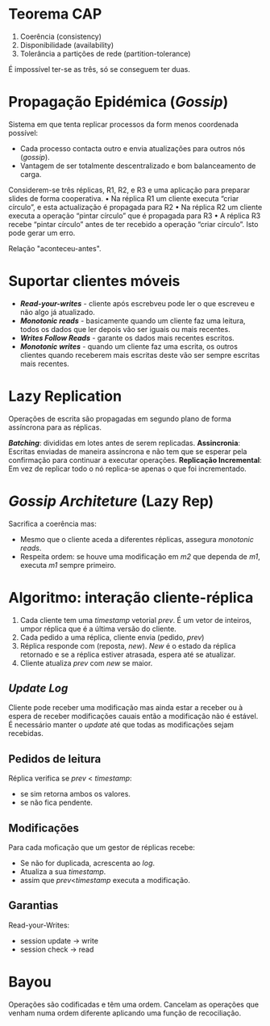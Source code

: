 # Teorema CAP

1. Coerência (consistency)
2. Disponibilidade (availability)
3. Tolerância a partições de rede (partition-tolerance)

É impossível ter-se as três, só se conseguem ter duas.

# Propagação Epidémica (_Gossip_)

Sistema em que tenta replicar processos da form menos coordenada possível:

- Cada processo contacta outro e envia atualizações para outros nós (_gossip_).
- Vantagem de ser totalmente descentralizado e bom balanceamento de carga.

Considerem-se três réplicas, R1, R2, e R3 e uma aplicação para
preparar slides de forma cooperativa.
• Na réplica R1 um cliente executa “criar círculo”, e esta actualização é
propagada para R2
• Na réplica R2 um cliente executa a operação “pintar círculo” que é propagada
para R3
• A réplica R3 recebe “pintar círculo” antes de ter recebido a operação “criar
círculo”. Isto pode gerar um erro.

Relação "aconteceu-antes".

# Suportar clientes móveis

- ___Read-your-writes___ - cliente após escrebveu pode ler o que escreveu e não algo já atualizado.
- ___Monotonic reads___ - basicamente quando um cliente faz uma leitura, todos os dados que ler depois vão ser iguais ou mais recentes.
- ___Writes Follow Reads___ - garante os dados mais recentes escritos.
- ___Monotonic writes___ - quando um cliente faz uma escrita, os outros clientes quando receberem mais escritas deste vão ser sempre escritas mais recentes.


# Lazy Replication

Operações de escrita são propagadas em segundo plano de forma assíncrona para as réplicas.

___Batching___: divididas em lotes antes de serem replicadas.
__Assincronia__: Escritas enviadas de maneira assíncrona e não tem que se esperar pela confirmação para continuar a executar operações.
__Replicação Incremental__: Em vez de replicar todo o nó replica-se apenas o que foi incrementado.

# _Gossip Architeture_ (Lazy Rep)

Sacrifica a coerência mas:

- Mesmo que o cliente aceda a diferentes réplicas, assegura _monotonic reads_.
- Respeita ordem: se houve uma modificação em _m2_ que dependa de _m1_, executa _m1_ sempre primeiro.

# Algoritmo: interação cliente-réplica

1. Cada cliente tem uma _timestamp_ vetorial _prev_. É um vetor de inteiros, umpor réplica que é a última versão do cliente.
2. Cada pedido a uma réplica, cliente envia (pedido, _prev_)
3. Réplica responde com (reposta, _new_). _New_ é o estado da réplica retornado e se a réplica estiver atrasada, espera até se atualizar.
4. Cliente atualiza _prev_ com _new_ se maior.


## _Update Log_

Cliente pode receber uma modificação mas ainda estar a receber ou à espera de receber modificações cauais então a modificação não é estável. É necessário manter o _update_ até que todas as modificações sejam recebidas.

## Pedidos de leitura

Réplica verifica se _prev_ < _timestamp_:

- se sim retorna ambos os valores.
- se não fica pendente.

## Modificações

Para cada moficação que um gestor de réplicas recebe:

- Se não for duplicada, acrescenta ao _log_.
- Atualiza a sua _timestamp_.
- assim que _prev_<_timestamp_ executa a modificação.


## Garantias

Read-your-Writes: 
- session update -> write
- session check -> read

# Bayou

Operações são codificadas e têm uma ordem.
Cancelam as operações que venham numa ordem diferente aplicando uma função de recociliação.


